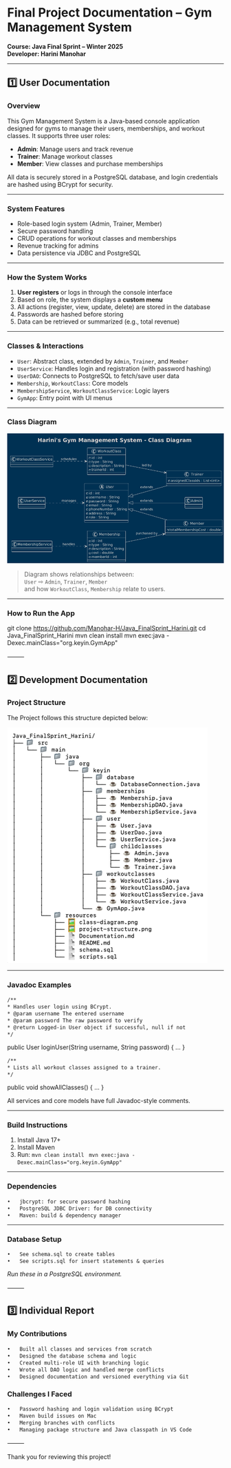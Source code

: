 # Final Project Documentation – Gym Management System
**Course: Java Final Sprint – Winter 2025**  
**Developer: Harini Manohar**

---
## 1️⃣ User Documentation

### Overview

This Gym Management System is a Java-based console application designed for gyms to manage their users, memberships, and workout classes. It supports three user roles:
- **Admin**: Manage users and track revenue
- **Trainer**: Manage workout classes
- **Member**: View classes and purchase memberships

All data is securely stored in a PostgreSQL database, and login credentials are hashed using BCrypt for security.

---

### System Features

- Role-based login system (Admin, Trainer, Member)
- Secure password handling
- CRUD operations for workout classes and memberships
- Revenue tracking for admins
- Data persistence via JDBC and PostgreSQL

---

### How the System Works

1. **User registers** or logs in through the console interface
2. Based on role, the system displays a **custom menu**
3. All actions (register, view, update, delete) are stored in the database
4. Passwords are hashed before storing
5. Data can be retrieved or summarized (e.g., total revenue)

---

### Classes & Interactions

- `User`: Abstract class, extended by `Admin`, `Trainer`, and `Member`
- `UserService`: Handles login and registration (with password hashing)
- `UserDAO`: Connects to PostgreSQL to fetch/save user data
- `Membership`, `WorkoutClass`: Core models
- `MembershipService`, `WorkoutClassService`: Logic layers
- `GymApp`: Entry point with UI menus

---

### Class Diagram
![Class Diagram](class-diagram.png)

> Diagram shows relationships between:  
`User` ⇨ `Admin`, `Trainer`, `Member`  
and how `WorkoutClass`, `Membership` relate to users.

---

### How to Run the App

git clone https://github.com/Manohar-H/Java_FinalSprint_Harini.git
cd Java_FinalSprint_Harini
mvn clean install
mvn exec:java -Dexec.mainClass="org.keyin.GymApp"

⸻

## 2️⃣ Development Documentation

### Project Structure

The Project follows this structure depicted below:

![Project Structure](project-structure.png)

--- 

### Javadoc Examples

    /**
    * Handles user login using BCrypt.
    * @param username The entered username
    * @param password The raw password to verify
    * @return Logged-in User object if successful, null if not
    */
public User loginUser(String username, String password) { ... }

    /**
    * Lists all workout classes assigned to a trainer.
    */
public void showAllClasses() { ... }

All services and core models have full Javadoc-style comments.

---

### Build Instructions
1.	Install Java 17+
2.	Install Maven
3.	Run:
   `mvn clean install`
   ` mvn exec:java -Dexec.mainClass="org.keyin.GymApp"`

---

### Dependencies
	•	jbcrypt: for secure password hashing
	•	PostgreSQL JDBC Driver: for DB connectivity
	•	Maven: build & dependency manager

---    

### Database Setup
	•	See schema.sql to create tables
	•	See scripts.sql for insert statements & queries

*Run these in a PostgreSQL environment.*

⸻

## 3️⃣ Individual Report

###  My Contributions
	•	Built all classes and services from scratch
	•	Designed the database schema and logic
	•	Created multi-role UI with branching logic
	•	Wrote all DAO logic and handled merge conflicts
	•	Designed documentation and versioned everything via Git

### Challenges I Faced
	•	Password hashing and login validation using BCrypt
	•	Maven build issues on Mac
	•	Merging branches with conflicts
	•	Managing package structure and Java classpath in VS Code

⸻

Thank you for reviewing this project!
